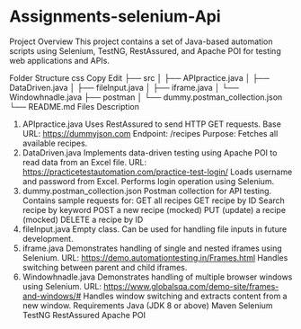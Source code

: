 # Assignments-selenium-Api

Project Overview
This project contains a set of Java-based automation scripts using Selenium, TestNG, RestAssured, and Apache POI for testing web applications and APIs.

Folder Structure
css
Copy
Edit
├── src
│   ├── APIpractice.java
│   ├── DataDriven.java
│   ├── fileInput.java
│   ├── iframe.java
│   └── Windowhnadle.java
├── postman
│   └── dummy.postman_collection.json
└── README.md
Files Description
1. APIpractice.java
Uses RestAssured to send HTTP GET requests.
Base URL: https://dummyjson.com
Endpoint: /recipes
Purpose: Fetches all available recipes.
2. DataDriven.java
Implements data-driven testing using Apache POI to read data from an Excel file.
URL: https://practicetestautomation.com/practice-test-login/
Loads username and password from Excel.
Performs login operation using Selenium.
3. dummy.postman_collection.json
Postman collection for API testing.
Contains sample requests for:
GET all recipes
GET recipe by ID
Search recipe by keyword
POST a new recipe (mocked)
PUT (update) a recipe (mocked)
DELETE a recipe by ID
4. fileInput.java
Empty class. Can be used for handling file inputs in future development.
5. iframe.java
Demonstrates handling of single and nested iframes using Selenium.
URL: https://demo.automationtesting.in/Frames.html
Handles switching between parent and child iframes.
6. Windowhnadle.java
Demonstrates handling of multiple browser windows using Selenium.
URL: https://www.globalsqa.com/demo-site/frames-and-windows/#
Handles window switching and extracts content from a new window.
Requirements
Java (JDK 8 or above)
Maven
Selenium
TestNG
RestAssured
Apache POI
